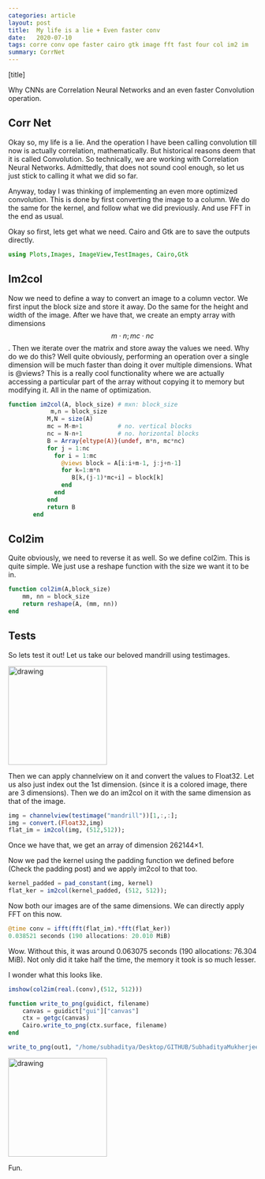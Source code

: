 ```yaml
---
categories: article
layout: post
title:  My life is a lie + Even faster conv 
date:   2020-07-10
tags: corre conv ope faster cairo gtk image fft fast four col im2 im
summary: CorrNet 
---
```


[title]

Why CNNs are Correlation Neural Networks and an even faster Convolution operation.

## Corr Net
Okay so, my life is a lie. And the operation I have been calling convolution till now is actually correlation, mathematically. But historical reasons deem that it is called Convolution. So technically, we are working with Correlation Neural Networks. Admittedly, that does not sound cool enough, so let us just stick to calling it what we did so far.

Anyway, today I was thinking of implementing an even more optimized convolution. This is done by first converting the image to a column. We do the same for the kernel, and follow what we did previously. And use FFT in the end as usual.

Okay so first, lets get what we need. Cairo and Gtk are to save the outputs directly.

``` julia
using Plots,Images, ImageView,TestImages, Cairo,Gtk
```
## Im2col

Now we need to define a way to convert an image to a column vector.
We first input the block size and store it away. Do the same for the height and width of the image. 
After we have that, we create an empty array with dimensions $$m \cdot n; mc \cdot nc $$. Then we iterate over the matrix and store away the values we need.
Why do we do this? Well quite obviously, performing an operation over a single dimension will be much faster than doing it over multiple dimensions.
What is @views? This is a really cool functionality where we are actually accessing a particular part of the array without copying it to memory but modifying it. All in the name of optimization.

``` julia
function im2col(A, block_size) # mxn: block_size
            m,n = block_size
           M,N = size(A)
           mc = M-m+1          # no. vertical blocks
           nc = N-n+1          # no. horizontal blocks
           B = Array{eltype(A)}(undef, m*n, mc*nc)
           for j = 1:nc
             for i = 1:mc
               @views block = A[i:i+m-1, j:j+n-1]
               for k=1:m*n
                  B[k,(j-1)*mc+i] = block[k]
               end
             end
           end
           return B
       end
```

## Col2im

Quite obviously, we need to reverse it as well. So we define col2im.
This is quite simple. We just use a reshape function with the size we want it to be in.

``` julia
function col2im(A,block_size)
    mm, nn = block_size
    return reshape(A, (mm, nn))
end
```

## Tests

So lets test it out!
Let us take our beloved mandrill using testimages.

<img src="{{site.baseurl}}/assets/img/deconstrucImages/mandorig.png" alt="drawing" width="200"/>

Then we can apply channelview on it and convert the values to Float32. Let us also just index out the 1st dimension. (since it is a colored image, there are 3 dimensions).
Then we do an im2col on it with the same dimension as that of the image.

``` julia
img = channelview(testimage("mandrill"))[1,:,:];
img = convert.(Float32,img)
flat_im = im2col(img, (512,512));
```

Once we have that, we get an array of dimension 262144×1.

Now we pad the kernel using the padding function we defined before (Check the padding post) and we apply im2col to that too.

``` julia
kernel_padded = pad_constant(img, kernel)
flat_ker = im2col(kernel_padded, (512, 512));
```

Now both our images are of the same dimensions. We can directly apply FFT on this now.

``` julia
@time conv = ifft(fft(flat_im).*fft(flat_ker))
0.038521 seconds (190 allocations: 20.010 MiB)
```

Wow. Without this, it was around  0.063075 seconds (190 allocations: 76.304 MiB). Not only did it take half the time, the memory it took is so much lesser.

I wonder what this looks like.

``` julia
imshow(col2im(real.(conv),(512, 512)))

function write_to_png(guidict, filename)
    canvas = guidict["gui"]["canvas"]
    ctx = getgc(canvas)
    Cairo.write_to_png(ctx.surface, filename)
end

write_to_png(out1, "/home/subhaditya/Desktop/GITHUB/SubhadityaMukherjee.github.io/img/deconstrucImages/imconv.png")
```

<img src="{{site.baseurl}}/assets/img/deconstrucImages/imconv.png" alt="drawing" width="200"/>

Fun.


